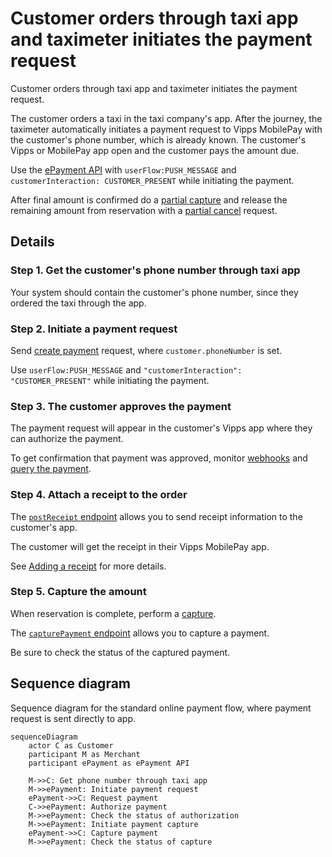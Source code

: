 <!-- START_METADATA
---
title: Customer orders through taxi app and taximeter initiates the payment request
sidebar_label: Customer orders through taxi app and taximeter initiates the payment request
sidebar_position: 103
hide_table_of_contents: true
pagination_next: null
pagination_prev: null
---
END_METADATA -->

# Customer orders through taxi app and taximeter initiates the payment request

Customer orders through taxi app and taximeter initiates the payment request.

The customer orders a taxi in the taxi company's app. After the journey, the taximeter automatically initiates a payment request to Vipps MobilePay with the customer's phone number, which is already known.
The customer's Vipps or MobilePay app open and the customer pays the amount due.

Use the [ePayment API](https://developer.vippsmobilepay.com/docs/APIs/epayment-api) with `userFlow:PUSH_MESSAGE` and `customerInteraction: CUSTOMER_PRESENT` while initiating the payment.

After final amount is confirmed do a [partial capture](https://developer.vippsmobilepay.com/docs/APIs/epayment-api/operations/capture#partial-capture)
and release the remaining amount from reservation with a [partial cancel](https://developer.vippsmobilepay.com/docs/APIs/epayment-api/operations/cancel#cancel-after-a-partial-capture) request.

## Details

### Step 1. Get the customer's phone number through taxi app

Your system should contain the customer's phone number, since they ordered the taxi through the app.

### Step 2. Initiate a payment request

Send
[create payment](https://developer.vippsmobilepay.com/api/epayment#tag/CreatePayments) request, where `customer.phoneNumber` is set.

Use `userFlow:PUSH_MESSAGE` and `"customerInteraction": "CUSTOMER_PRESENT"` while initiating the payment.

### Step 3. The customer approves the payment

The payment request will appear in the customer's Vipps app where they can authorize the payment.

To get confirmation that payment was approved, monitor
[webhooks](https://developer.vippsmobilepay.com/docs/APIs/webhooks-api) and
[query the payment](https://developer.vippsmobilepay.com/api/epayment#tag/QueryPayments/operation/getPayment).

### Step 4. Attach a receipt to the order

The
[`postReceipt` endpoint](https://developer.vippsmobilepay.com/api/order-management/#operation/postReceiptV2)
allows you to send receipt information to the customer's app.

The customer will get the receipt in their Vipps MobilePay app.

See
[Adding a receipt](https://developer.vippsmobilepay.com/docs/APIs/order-management-api/vipps-order-management-api/#adding-a-receipt)
for more details.

### Step 5. Capture the amount

When reservation is complete, perform a
[capture](https://developer.vippsmobilepay.com/docs/APIs/epayment-api/operations/capture#capture-via-the-api).

The
[`capturePayment` endpoint](https://developer.vippsmobilepay.com/api/epayment/#tag/AdjustPayments/operation/capturePayment)
allows you to capture a payment.

Be sure to check the status of the captured payment.


## Sequence diagram

Sequence diagram for the standard online payment flow, where payment request is sent directly to app.

``` mermaid
sequenceDiagram
    actor C as Customer
    participant M as Merchant
    participant ePayment as ePayment API

    M->>C: Get phone number through taxi app
    M->>ePayment: Initiate payment request
    ePayment->>C: Request payment
    C->>ePayment: Authorize payment
    M->>ePayment: Check the status of authorization
    M->>ePayment: Initiate payment capture
    ePayment->>C: Capture payment
    M->>ePayment: Check the status of capture
```
